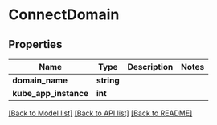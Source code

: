 # ConnectDomain

## Properties
Name | Type | Description | Notes
------------ | ------------- | ------------- | -------------
**domain_name** | **string** |  | 
**kube_app_instance** | **int** |  | 

[[Back to Model list]](../README.md#documentation-for-models) [[Back to API list]](../README.md#documentation-for-api-endpoints) [[Back to README]](../README.md)


